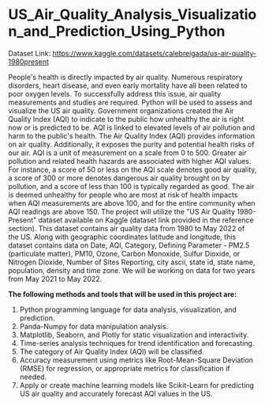 # US_Air_Quality_Analysis_Visualization_and_Prediction_Using_Python

Dataset Link: https://www.kaggle.com/datasets/calebreigada/us-air-quality-1980present

People's health is directly impacted by air quality. Numerous respiratory disorders, heart disease, and even early mortality have all been related to poor oxygen levels. To successfully address this issue, air quality measurements and studies are required. Python will be used to assess and visualize the US air quality. Government organizations created the Air Quality Index (AQI) to indicate to the public how unhealthy the air is right now or is predicted to be. AQI is linked to elevated levels of air pollution and harm to the public's health. The Air Quality Index (AQI) provides information on air quality. Additionally, it exposes the purity and potential health risks of our air. AQI is a unit of measurement on a scale from 0 to 500. Greater air pollution and related health hazards are associated with higher AQI values. For instance, a score of 50 or less on the AQI scale denotes good air quality, a score of 300 or more denotes dangerous air quality brought on by pollution, and a score of less than 100 is typically regarded as good. The air is deemed unhealthy for people who are most at risk of health impacts when AQI measurements are above 100, and for the entire community when AQI readings are above 150. The project will utilize the "US Air Quality 1980-Present" dataset available on Kaggle (dataset link provided in the reference section). This dataset contains air quality data from 1980 to May 2022 of the US. Along with geographic coordinates latitude and longitude, this dataset contains data on Date, AQI, Category, Defining Parameter - PM2.5 (particulate matter), PM10, Ozone, Carbon Monoxide, Sulfur Dioxide, or Nitrogen Dioxide, Number of Sites Reporting, city ascii, state id, state name, population, density and time zone. We will be working on data for two years from May 2021 to May 2022.

**The following methods and tools that will be used in this project are:**

<ol>
  <li>Python programming language for data analysis, visualization, and prediction. </li>
  <li>Panda-Numpy for data manipulation analysis. </li>
  <li>Matplotlib, Seaborn, and Plotly for static visualization and interactivity. </li>
  <li>Time-series analysis techniques for trend identification and forecasting. </li>
  <li>The category of Air Quality Index (AQI) will be classified. </li>
  <li>Accuracy measurement using metrics like Root-Mean-Square Deviation (RMSE) for regression, or appropriate metrics for classification if needed. </li>
  <li>Apply or create machine learning models like Scikit-Learn for predicting US air quality and accurately forecast AQI values in the US. </li>
</ol>


